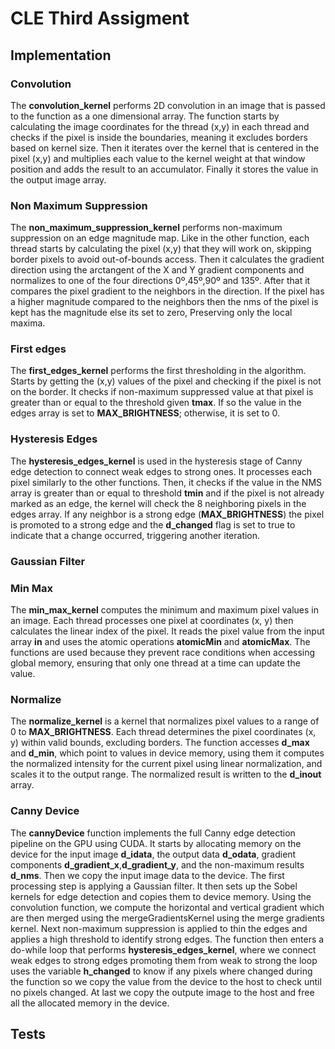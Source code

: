 # CLE Third Assigment
## Implementation
### Convolution
The **convolution_kernel** performs 2D convolution in an image that is passed to the function as a one dimensional array. The function starts by calculating the image coordinates for the thread (x,y) in each thread and checks if the pixel is inside the boundaries, meaning it excludes borders based on kernel size. Then it iterates over the kernel that is centered in the pixel (x,y) and multiplies each value to the kernel weight at that window position and adds the result to an accumulator. Finally it stores the value in the output image array.
### Non Maximum Suppression
The **non_maximum_suppression_kernel** performs non-maximum suppression on an edge magnitude map. Like in the other function, each thread starts by calculating the pixel (x,y) that they will work on, skipping border pixels to avoid out-of-bounds access. Then it calculates the gradient direction using the arctangent of the X and Y gradient components and normalizes to one of the four directions 0º,45º,90º and 135º. After that it compares the pixel gradient to the neighbors in the direction. If the pixel has a higher magnitude compared to the neighbors then the nms of the pixel is kept has the magnitude else its set to zero, Preserving only the local maxima.
### First edges
The **first_edges_kernel** performs the first thresholding in the algorithm. Starts by getting the (x,y) values of the pixel and checking if the pixel is not on the border. It checks if non-maximum suppressed value at that pixel is greater than or equal to the threshold given **tmax**. If so the value in the edges array is set to **MAX_BRIGHTNESS**; otherwise, it is set to 0. 
### Hysteresis Edges
The **hysteresis_edges_kernel** is used in the hysteresis stage of Canny edge detection to connect weak edges to strong ones. It processes each pixel similarly to the other functions. Then, it checks if the value in the NMS array is greater than or equal to threshold **tmin** and if the pixel is not already marked as an edge, the kernel will check the 8 neighboring pixels in the edges array. If any neighbor is a strong edge (**MAX_BRIGHTNESS**) the pixel is promoted to a strong edge and the **d_changed** flag is set to true to indicate that a change occurred, triggering another iteration.
### Gaussian Filter

### Min Max
The **min_max_kernel** computes the minimum and maximum pixel values in an image. Each thread processes one pixel at coordinates (x, y) then calculates the linear index of the pixel. It reads the pixel value from the input array **in** and uses the atomic operations **atomicMin** and **atomicMax**. The functions are used because they prevent race conditions when accessing global memory, ensuring that only one thread at a time can update the value.
### Normalize
The **normalize_kernel** is a kernel that normalizes pixel values to a range of 0 to **MAX_BRIGHTNESS**. Each thread determines the pixel coordinates (x, y) within valid bounds, excluding borders. The function accesses **d_max** and **d_min**, which point to values in device memory, using them it computes the normalized intensity for the current pixel using linear normalization, and scales it to the output range. The normalized result is written to the **d_inout** array.

### Canny Device
The **cannyDevice** function implements the full Canny edge detection pipeline on the GPU using CUDA. It starts by allocating memory on the device for the input image **d_idata**, the output data **d_odata**, 	gradient components **d_gradient_x**,**d_gradient_y**, and the non-maximum results **d_nms**. Then we copy the input image data to the device. The first processing step is applying a Gaussian filter. It then sets up the Sobel kernels for edge detection and copies them to device memory. 	Using the convolution function, we compute the horizontal and vertical gradient which are then merged using the mergeGradientsKernel using the merge gradients kernel. Next non-maximum suppression is applied to thin the edges and applies a high threshold to identify strong edges. The function then enters a do-while loop that performs **hysteresis_edges_kernel**, where we connect weak edges to strong edges promoting them from weak to strong the loop uses the variable **h_changed** to know if any pixels where changed during the function so we copy the value from the device to the host to check until no pixels changed. At last we copy the outpute image to the host and free all the allocated memory in the device.

## Tests